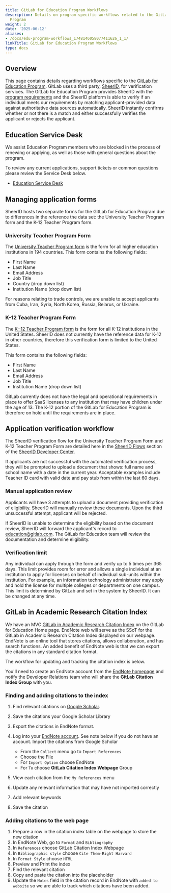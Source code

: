 ```yaml
---
title: GitLab for Education Program Workflows
description: Details on program-specific workflows related to the GitLab for Education
  Program
weight: 2
date: '2025-06-12'
aliases:
- /docs/edu-program-workflows_1748146058077411626_1_1/
linkTitle: GitLab for Education Program Workflows
type: docs
---
```


## Overview

This page contains details regarding workflows specific to the [GitLab for Education Program](https://about.gitlab.com/solutions/education/).
GitLab uses a third party, [SheerID](https://www.sheerid.com/), for verification services.
The GitLab for Education Program provides SheerID with the [program requirements](https://about.gitlab.com/solutions/education/join/#requirements) and the SheerID platform is able to verify if an individual meets our requirements by matching applicant-provided data against authoritative data sources automatically.
SheerID instantly confirms whether or not there is a match and either successfully verifies the applicant or rejects the applicant.

## Education Service Desk

We assist Education Program members who are blocked in the process of renewing or applying, as well as those with general questions about the program.

To review any current applications, support tickets or common questions please review the Service Desk below.

- [Education Service Desk](https://gitlab.com/gitlab-com/marketing/developer-relations/education-program/education-program-support/-/boards)

## Managing application forms

SheerID hosts two separate forms for the GitLab for Education Program due to differences in the reference the data set: the University Teacher Program form and the K-12 Teacher Program form.

### University Teacher Program Form

The [University Teacher Program form](https://offers.sheerid.com/gitlab/university/teacher/) is the form for all higher education institutions in 194 countries.
This form contains the following fields:

- First Name
- Last Name
- Email Address
- Job Title
- Country (drop down list)
- Institution Name (drop down list)

For reasons relating to trade controls, we are unable to accept applicants from Cuba, Iran, Syria, North Korea, Russia, Belarus, or Ukraine.

### K-12 Teacher Program Form

The [K‒12 Teacher Program form](https://offers.sheerid.com/gitlab/k12/teacher/) is the form for all K-12 institutions in the United States.
SheerID does not currently have the reference data for K-12 in other countries, therefore this verification form is limited to the United States.

This form contains the following fields:

- First Name
- Last Name
- Email Address
- Job Title
- Institution Name (drop down list)

GitLab currently does not have the legal and operational requirements in place to offer SaaS licenses to any institution that may have children under the age of 13.
The K-12 portion of the GitLab for Education Program is therefore on hold until the requirements are in place.

## Application verification workflow

The SheerID verification flow for the University Teacher Program Form and K-12 Teacher Program Form are detailed here in the [SheerID Flows](https://developer.sheerid.com/concepts#flows) section of the [SheerID Developer Center](https://developer.sheerid.com/).

If applicants are not successful with the automated verification process, they will be prompted to upload a document that shows: full name and school name with a date in the current year.
Acceptable examples include Teacher ID card with valid date and pay stub from within the last 60 days.

### Manual application review

Applicants will have 3 attempts to upload a document providing verification of eligibility.
SheerID will manually review these documents.  Upon the third unsuccessful attempt, applicant will be rejected.

If SheerID is unable to determine the eligibility based on the document review, SheerID will forward the applicant's record to education@gitlab.com.
The GitLab for Education team will review the documentation and determine eligibility.

### Verification limit

Any individual can apply through the form and verify up to 5 times per 365 days.
This limit provides room for error and allows a single individual at an institution to apply for licenses on behalf of individual sub-units within the institution.
For example, an information technology administrator may apply and hold the license for multiple colleges or departments on one campus.
This limit is determined by GitLab and set in the system by SheerID.
It can be changed at any time.

## GitLab in Academic Research Citation Index

We have an MVC [GitLab in Academic Research Citation Index](https://about.gitlab.com/solutions/education/##gitlab-in-research) on the GitLab for Education Home page.
EndNote web will serve as the SSoT for the GitLab in Academic Research Citation Index displayed on our webpage.
EndNote is an online tool that stores citations, allows collaboration, and has search functions.
An added benefit of EndNote web is that we can export the citations in any standard citation format.

The workflow for updating and tracking the citation index is below.

You'll need to create an EndNote account from the [EndNote homepage](https://endnote.com/) and notify the Developer Relations team who will share the **GitLab Citation Index Group** with you.

### Finding and adding citations to the index

1. Find relevant citations on [Google Scholar](https://scholar.google.com/).
1. Save the citations your Google Scholar Library
1. Export the citations in EndNote format.
1. Log into your [EndNote account](https://endnote.com/). See note below if you do not have an account. Import the citations from Google Scholar

   - From the `Collect` menu go to `Import References`
   - Choose the File
   - For `Import Option` choose EndNote
   - For `To` choose **GitLab Citation Index Webpage** Group

1. View each citation from the `My References` menu
1. Update any relevant information that may have not imported correctly
1. Add relevant keywords
1. Save the citation

### Adding citations to the web page

1. Prepare a row in the citation index table on the webpage to store the new citation
1. In EndNote Web, go to `Format` and `Bibliography`
1. In `References` choose GitLab Citation Index Webpage
1. In `Bibliographic style` choose `Cite Them-Right Harvard`
1. In `Format Style` choose `HTML`
1. Preview and Print the index
1. Find the relevant citation
1. Copy and paste the citation into the placeholder
1. Update the `Notes` field in the citation record in EndNote with `added to website` so we are able to track which citations have been added.
